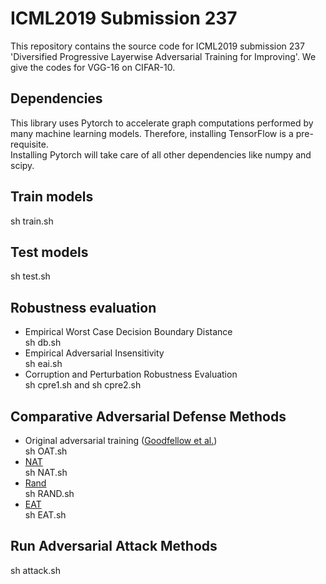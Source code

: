 ICML2019 Submission 237
==

This repository contains the source code for ICML2019 submission 237 'Diversified Progressive Layerwise Adversarial Training for Improving'. We give the codes for VGG-16 on CIFAR-10.


Dependencies
--
This library uses Pytorch to accelerate graph computations performed by many machine learning models. Therefore, installing TensorFlow is a pre-requisite.<br>
Installing Pytorch will take care of all other dependencies like numpy and scipy.

Train models
--
sh train.sh

Test models
--
sh test.sh

Robustness evaluation
--
* Empirical Worst Case Decision Boundary Distance<br>
sh db.sh
* Empirical Adversarial Insensitivity<br>
sh eai.sh
* Corruption and Perturbation Robustness Evaluation<br>
sh cpre1.sh and sh cpre2.sh

Comparative Adversarial Defense Methods
--
* Original adversarial training ([Goodfellow et al.](https://arxiv.org/pdf/1412.6572.pdf))<br>
sh OAT.sh
* [NAT](https://arxiv.org/pdf/1607.02533.pdf)<br>
sh NAT.sh
* [Rand](https://arxiv.org/pdf/1711.01991)<br>
sh RAND.sh
* [EAT](https://arxiv.org/pdf/1705.07204.pdf)<br>
sh EAT.sh

Run Adversarial Attack Methods
--
sh attack.sh
